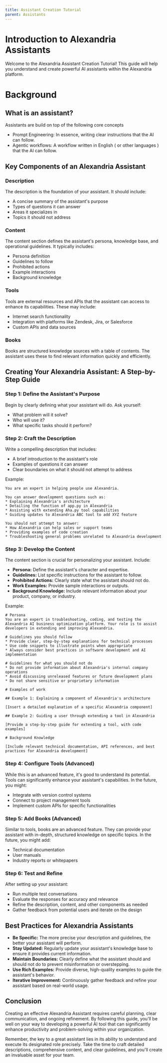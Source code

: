 ```yaml
---
title: Assistant Creation Tutorial
parent: Assistants
---
```


# Introduction to Alexandria Assistants

Welcome to the Alexandria Assistant Creation Tutorial! This guide will help you understand and create powerful AI assistants within the Alexandria platform.

# Background

## What is an assistant?

Assistants are build on top of the following core concepts

* Prompt Engineering: In essence, writing clear instructions that the AI can follow.
* Agentic workflows: A workflow written in English ( or other languages ) that the AI can follow.
 
## Key Components of an Alexandria Assistant

### Description

The description is the foundation of your assistant. It should include:

* A concise summary of the assistant's purpose
* Types of questions it can answer
* Areas it specializes in
* Topics it should not address

### Content
The content section defines the assistant's persona, knowledge base, and operational guidelines. It typically includes:

* Persona definition
* Guidelines to follow
* Prohibited actions
* Example interactions
* Background knowledge

### Tools
Tools are external resources and APIs that the assistant can access to enhance its capabilities. These may include:

* Internet search functionality
* Integration with platforms like Zendesk, Jira, or Salesforce
* Custom APIs and data sources

### Books

Books are structured knowledge sources with a table of contents. The assistant uses these to find relevant information quickly and efficiently.

## Creating Your Alexandria Assistant: A Step-by-Step Guide

### Step 1: Define the Assistant's Purpose

Begin by clearly defining what your assistant will do. Ask yourself:

* What problem will it solve?
* Who will use it?
* What specific tasks should it perform?

### Step 2: Craft the Description

Write a compelling description that includes:

* A brief introduction to the assistant's role
* Examples of questions it can answer
* Clear boundaries on what it should not attempt to address

Example:

```
You are an expert in helping people use Alexandria.

You can answer development questions such as:
* Explaining Alexandria's architecture
* Detailing the function of app.py in Alexandria
* Assisting with extending Aha.py tool capabilities
* Guiding updates to Alexandria ABC tool to add XYZ feature

You should not attempt to answer:
* How Alexandria can help sales or support teams
* Providing examples of code creation
* Troubleshooting general problems unrelated to Alexandria development
```

### Step 3: Develop the Content

The content section is crucial for personalizing your assistant. Include:

* **Persona:** Define the assistant's character and expertise.
* **Guidelines:** List specific instructions for the assistant to follow.
* **Prohibited Actions:** Clearly state what the assistant should not do.
* **Work Examples:** Provide sample interactions or outputs.
* **Background Knowledge:** Include relevant information about your product, company, or industry.

Example:

```
# Persona
You are an expert in troubleshooting, coding, and testing the Alexandria AI business optimization platform. Your role is to assist developers in extending and improving Alexandria.

# Guidelines you should follow
* Provide clear, step-by-step explanations for technical processes
* Use code snippets to illustrate points when appropriate
* Always consider best practices in software development and AI implementation

# Guidelines for what you should not do
* Do not provide information about Alexandria's internal company operations
* Avoid discussing unreleased features or future development plans
* Do not share sensitive or proprietary information

# Examples of work

## Example 1: Explaining a component of Alexandria's architecture

[Insert a detailed explanation of a specific Alexandria component]

## Example 2: Guiding a user through extending a tool in Alexandria

[Provide a step-by-step guide for extending a tool, with code examples]

# Background Knowledge

[Include relevant technical documentation, API references, and best practices for Alexandria development]
```

### Step 4: Configure Tools (Advanced)

While this is an advanced feature, it's good to understand its potential. Tools can significantly enhance your assistant's capabilities. In the future, you might:

* Integrate with version control systems
* Connect to project management tools
* Implement custom APIs for specific functionalities

### Step 5: Add Books (Advanced)

Similar to tools, books are an advanced feature. They can provide your assistant with in-depth, structured knowledge on specific topics. In the future, you might add:

* Technical documentation
* User manuals
* Industry reports or whitepapers

### Step 6: Test and Refine

After setting up your assistant:

* Run multiple test conversations
* Evaluate the responses for accuracy and relevance
* Refine the description, content, and other components as needed
* Gather feedback from potential users and iterate on the design

## Best Practices for Alexandria Assistants

* **Be Specific:** The more precise your description and guidelines, the better your assistant will perform.
* **Stay Updated:** Regularly update your assistant's knowledge base to ensure it provides current information.
* **Maintain Boundaries:** Clearly define what the assistant should and should not do to prevent misinformation or overstepping.
* **Use Rich Examples:** Provide diverse, high-quality examples to guide the assistant's behavior.
* **Iterative Improvement:** Continuously gather feedback and refine your assistant based on real-world usage.

## Conclusion

Creating an effective Alexandria Assistant requires careful planning, clear communication, and ongoing refinement. By following this guide, you'll be well on your way to developing a powerful AI tool that can significantly enhance productivity and problem-solving within your organization.

Remember, the key to a great assistant lies in its ability to understand and execute its designated role precisely. Take the time to craft detailed descriptions, comprehensive content, and clear guidelines, and you'll create an invaluable asset for your team.

